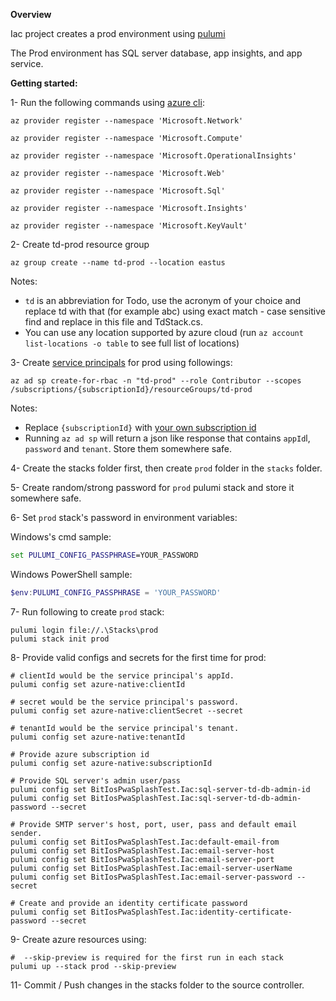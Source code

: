 ﻿**Overview**

Iac project creates a prod environment using [pulumi](https://www.pulumi.com/)

The Prod environment has SQL server database, app insights, and app service.

**Getting started:**

1-  Run the following commands using [azure cli](https://docs.microsoft.com/en-us/cli/azure/install-azure-cli):

```
az provider register --namespace 'Microsoft.Network'

az provider register --namespace 'Microsoft.Compute'

az provider register --namespace 'Microsoft.OperationalInsights'

az provider register --namespace 'Microsoft.Web'

az provider register --namespace 'Microsoft.Sql'

az provider register --namespace 'Microsoft.Insights'

az provider register --namespace 'Microsoft.KeyVault'

```

2- Create td-prod resource group

```
az group create --name td-prod --location eastus
```

Notes:
* `td` is an abbreviation for Todo, use the acronym of your choice and replace td with that (for example abc) using exact match - case sensitive find and replace in this file and TdStack.cs.
* You can use any location supported by azure cloud (run `az account list-locations -o table` to see full list of locations)

3- Create [service principals](https://docs.microsoft.com/en-us/azure/active-directory/develop/app-objects-and-service-principals) for prod using followings:

```
az ad sp create-for-rbac -n "td-prod" --role Contributor --scopes /subscriptions/{subscriptionId}/resourceGroups/td-prod
```

Notes:

* Replace `{subscriptionId}` with [your own subscription id](https://docs.microsoft.com/en-us/azure/media-services/latest/setup-azure-subscription-how-to)
* Running `az ad sp` will return a json like response that contains `appId`l, `password` and `tenant`. Store them somewhere safe.

4- Create the stacks folder first, then create `prod` folder in the `stacks` folder.

5- Create random/strong password for `prod` pulumi stack and store it somewhere safe.

6- Set `prod` stack's password in environment variables:

Windows's cmd sample:

```cmd
set PULUMI_CONFIG_PASSPHRASE=YOUR_PASSWORD
```

Windows PowerShell sample:

```powershell
$env:PULUMI_CONFIG_PASSPHRASE = 'YOUR_PASSWORD'
```

7- Run following to create `prod` stack:
```
pulumi login file://.\Stacks\prod
pulumi stack init prod
```

8- Provide valid configs and secrets for the first time for prod:

```
# clientId would be the service principal's appId.
pulumi config set azure-native:clientId 

# secret would be the service principal's password.
pulumi config set azure-native:clientSecret --secret

# tenantId would be the service principal's tenant.
pulumi config set azure-native:tenantId 

# Provide azure subscription id
pulumi config set azure-native:subscriptionId

# Provide SQL server's admin user/pass
pulumi config set BitIosPwaSplashTest.Iac:sql-server-td-db-admin-id
pulumi config set BitIosPwaSplashTest.Iac:sql-server-td-db-admin-password --secret

# Provide SMTP server's host, port, user, pass and default email sender.
pulumi config set BitIosPwaSplashTest.Iac:default-email-from
pulumi config set BitIosPwaSplashTest.Iac:email-server-host
pulumi config set BitIosPwaSplashTest.Iac:email-server-port
pulumi config set BitIosPwaSplashTest.Iac:email-server-userName
pulumi config set BitIosPwaSplashTest.Iac:email-server-password --secret

# Create and provide an identity certificate password
pulumi config set BitIosPwaSplashTest.Iac:identity-certificate-password --secret
```

9- Create azure resources using:
```
#  --skip-preview is required for the first run in each stack
pulumi up --stack prod --skip-preview
```

11- Commit / Push changes in the stacks folder to the source controller.